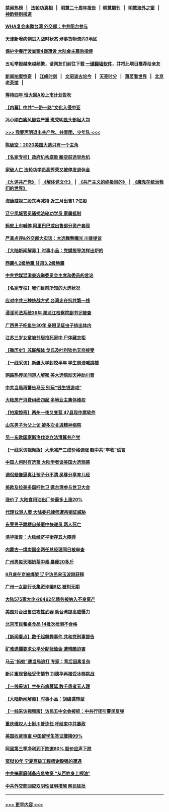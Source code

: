 #### [禁闻热榜](热点新闻.md?t=0)  &nbsp;&nbsp;|&nbsp;&nbsp; [法轮功真相](https://github.com/gfw-breaker/truth/blob/master/README.md?t=0) &nbsp;&nbsp;|&nbsp;&nbsp; [明慧二十周年报告](https://github.com/gfw-breaker/mh-reports/blob/master/README.md?t=0) &nbsp;&nbsp;|&nbsp;&nbsp;[明慧期刊](https://github.com/gfw-breaker/mh-qikan) &nbsp;&nbsp;|&nbsp;&nbsp; [明慧海外之窗](https://github.com/gfw-breaker/mh-news/blob/master/README.md?t=0) &nbsp;&nbsp;|&nbsp;&nbsp; [神韵特别报道](https://github.com/gfw-breaker/mh-news/blob/master/shenyun.md?t=0)
#### [WHA复会未邀台湾 外交部：中共阻台参与](../pages/nsc413/n12535045.md?t=11091702) 
#### [天津新增病例进入战时状态 涉事货物流向3地区](../pages/nsc413/n12535311.md?t=11091702) 
#### [保护伞餐厅泼粪案4嫌遭诉 大陆金主幕后指使](../pages/nsc413/n12535171.md?t=11091702) 
#### 五毛举报越来越频繁，请网友们前往下载 [一键翻墙软件](https://github.com/gfw-breaker/ssr-accounts)，并将此项目推荐给亲友
#### [新闻拍案惊奇](https://github.com/gfw-breaker/banned-news1/blob/master/pages/link4.md?t=11091753) &nbsp;&nbsp;|&nbsp;&nbsp; [江峰时刻](https://github.com/gfw-breaker/banned-news1/blob/master/pages/link4.md?t=11091753) &nbsp;&nbsp;|&nbsp;&nbsp; [文昭谈古论今](https://github.com/gfw-breaker/banned-news1/blob/master/pages/link4.md?t=11091753) &nbsp;&nbsp;|&nbsp;&nbsp; [天亮时分](https://github.com/gfw-breaker/banned-news1/blob/master/pages/link4.md?t=11091753) &nbsp;&nbsp;|&nbsp;&nbsp; [萧茗看世界](https://github.com/gfw-breaker/banned-news1/blob/master/pages/link4.md?t=11091753) &nbsp;&nbsp;|&nbsp;&nbsp; [北京老茶馆](https://github.com/gfw-breaker/banned-news1/blob/master/pages/link4.md?t=11091753) &nbsp;&nbsp;|&nbsp;&nbsp; 
#### [等待四年 恒大回A股上市计划告吹](../pages/nsc413/n12534900.md?t=11091702) 
#### [【内幕】中共“一带一路”文化入侵中亚](../pages/nsc413/n12523261.md?t=11091702) 
#### [冯小刚白癜风疑变严重 斑秃明显头部起大包](../pages/nsc413/n12534449.md?t=11091702) 
#### [>>> 我要声明退出共产党、共青团、少年队 <<<](https://github.com/begood0513/goodnews/blob/master/quit/letter.md?t=11091753) 
#### [陈破空：2020美国大选只有一个主角](../pages/nsc413/n12534680.md?t=11091702) 
#### [【名家专栏】政府机构腐败 酿空前选举危机](../pages/nsc413/n12534536.md?t=11091702) 
#### [家破人亡 法轮功学员高秀荣又被停发退休金](../pages/nsc413/n12534209.md?t=11091702) 
#### [《九评共产党》](https://github.com/begood0513/9ping.md/blob/master/README.md?t=11091753) &nbsp;|&nbsp; [《解体党文化》](../../../../jtdwh.md/blob/master/README.md?t=11091753)  &nbsp;|&nbsp; [《共产主义的终极目的》](../../../../gczydzjmd.md/blob/master/README.md?t=11091753) &nbsp;|&nbsp; [《魔鬼在统治我们的世界》](../../../../mgztzwmdsj.md/blob/master/README.md?t=11091753) 
#### [海康威视二股东再减持 近三月出售1.7亿股](../pages/nsc413/n12534524.md?t=11091702) 
#### [辽宁凤城官员骚扰法轮功学员 家属抵制](../pages/nsc413/n12530450.md?t=11091702) 
#### [蚂蚁上市喊停 阿里巴巴或出售部分资产套现](../pages/nsc413/n12534302.md?t=11091702) 
#### [严真点评&外交部大实话：大选舞弊曝光 川普提诉](../pages/nsc413/n12534145.md?t=11091702) 
#### [【大陆新闻解毒 】时事小品：党媒报导怎样出炉的](../pages/nsc413/n12534135.md?t=11091702) 
#### [西藏4.2级地震 甘肃3.2级地震](../pages/nsc413/n12533928.md?t=11091702) 
#### [中共党媒混淆美选举委员会主席和委员的言论](../pages/nsc413/n12533804.md?t=11091702) 
#### [【名家专栏】我们目前所知的大选状况](../pages/nsc413/n12533217.md?t=11091702) 
#### [应对中共三种统战方式 台湾走在抗共第一线](../pages/nsc413/n12520077.md?t=11091702) 
#### [浸淫司法系统36年 黑龙江检察院副书记被查](../pages/nsc413/n12533702.md?t=11091702) 
#### [广西男子吃鱼生30年 亲眼见证虫子排出体内](../pages/nsc413/n12533513.md?t=11091702) 
#### [江苏三岁女童被邻居掐死家中 尸体藏衣柜](../pages/nsc413/n12533467.md?t=11091702) 
#### [【微历史】苏联解体 戈氏及叶利钦也无奈接受](../pages/nsc413/n12531313.md?t=11091702) 
#### [【一线采访】新疆大学封校半年 学生崩溃喊跳楼](../pages/nsc413/n12532907.md?t=11091702) 
#### [网路热传民间道人解密 美大选惊动天神助川普](../pages/nsc413/n12532904.md?t=11091702) 
#### [中共当局再警告马云 别玩“钱生钱游戏”](../pages/nsc413/n12532588.md?t=11091702) 
#### [大陆房产消费纠纷四起 多地业主集体维权](../pages/nsc413/n12532756.md?t=11091702) 
#### [【拍案惊奇】两州一夜又变蓝 47县现作票软件](../pages/nsc413/n12531847.md?t=11091702) 
#### [山东男子为父上访 被多次关进精神病院](../pages/nsc413/n12532509.md?t=11091702) 
#### [另一东欧国家斯洛伐克立法清算共产党](../pages/nsc413/n12532448.md?t=11091702) 
#### [【一线采访视频版】大米减产三成价格调涨 戳中共“丰收”谎言](../pages/nsc413/n12532155.md?t=11091702) 
#### [中国人何时有选票 大陆学者谈美国大选观感](../pages/nsc413/n12532314.md?t=11091702) 
#### [调侃蜡像逼真让孩子分不清 吴尊分享育儿经](../pages/nsc413/n12531299.md?t=11091702) 
#### [美欧及拉美多国吁世卫 邀台湾参与世卫大会](../pages/nsc413/n12532037.md?t=11091702) 
#### [涨价了 大陆食用油出厂价最多上涨20%](../pages/nsc413/n12532311.md?t=11091702) 
#### [代理12港人案 大陆委托律师遭吊销证威胁](../pages/nsc413/n12532307.md?t=11091702) 
#### [东莞男子跳楼自杀砸中快递员 两人死亡](../pages/nsc413/n12532302.md?t=11091702) 
#### [清华报告：大陆经济平衡存五大障碍](../pages/nsc413/n12532170.md?t=11091702) 
#### [内蒙古一煤炭国企两任总经理同日被审查](../pages/nsc413/n12532183.md?t=11091702) 
#### [广州男每天喝奶茶中毒 暴瘦20多斤](../pages/nsc413/n12532142.md?t=11091702) 
#### [9月底在京被绑架 辽宁访民宋玉波刚获释](../pages/nsc413/n12532156.md?t=11091702) 
#### [广州一女副行长集资诈骗6亿 被判无期](../pages/nsc413/n12532132.md?t=11091702) 
#### [大陆575家大企业6462亿债务被纳入不良资产](../pages/nsc413/n12531721.md?t=11091702) 
#### [美国对台出售进攻性武器 助台湾提高威慑力](../pages/nsc413/n12531748.md?t=11091702) 
#### [北京市民餐桌食品 14批次检测不合格](../pages/nsc413/n12531501.md?t=11091702) 
#### [【新闻看点】数千起舞弊事件 共和党刑事提告](../pages/nsc413/n12531323.md?t=11091702) 
#### [矿难遗孀要求公平分配抚恤金 遭残酷迫害](../pages/nsc413/n12530161.md?t=11091702) 
#### [马云“蚂蚁”遭当局追打 专家：背后因素复杂](../pages/nsc413/n12531138.md?t=11091702) 
#### [新片重现曾经受伤情节 刘德华再接受冰桶挑战](../pages/nsc413/n12530994.md?t=11091702) 
#### [【一线采访】兰州布病蔓延 数千患者无人理](../pages/nsc413/n12531246.md?t=11091702) 
#### [【大陆新闻解毒】时事小品：胡编谋转型](../pages/nsc413/n12531136.md?t=11091702) 
#### [【一线采访视频版】访民五中全会被抓：中共行径引警民反弹](../pages/nsc413/n12529633.md?t=11091702) 
#### [重庆维权人士挺川普连任 吁结束中共暴政](../pages/nsc413/n12530682.md?t=11091702) 
#### [美国收紧审查 中国留学生签证骤降99%](../pages/nsc413/n12530720.md?t=11091702) 
#### [阿里第三季净利润下跌逾60% 股价应声下跌](../pages/nsc413/n12530646.md?t=11091702) 
#### [冤狱10年 宁夏高级工程师谢毅强的遭遇](../pages/nsc413/n12529728.md?t=11091702) 
#### [中共搞家庭储备应急物资 “从百姓身上榨油”](../pages/nsc413/n12530575.md?t=11091702) 
#### [中共外交部回应双阴性证明措施 网民猛批](../pages/nsc413/n12530564.md?t=11091702) 

----
#### [ >>> 更早内容 <<< ](../indexes/nsc413-earlier.md?t=11091753)
